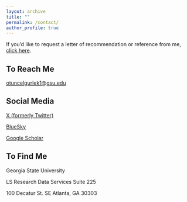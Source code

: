 ```yaml
---
layout: archive
title: ""
permalink: /contact/
author_profile: true
---
```


If you’d like to request a letter of recommendation or reference from me, [click here](/files/letters.pdf).

## To Reach Me

otuncelgurlek1@gsu.edu

## Social Media
[X (formerly Twitter)](https://x.com/ozlem__tuncel)

[BlueSky](https://bsky.app/profile/ozlemtuncel.bsky.social)

[Google Scholar](https://scholar.google.com/citations?user=Q4RzaGMAAAAJ&hl=en)

## To Find Me

Georgia State University

LS Research Data Services Suite 225 

100 Decatur St. SE Atlanta, GA 30303
